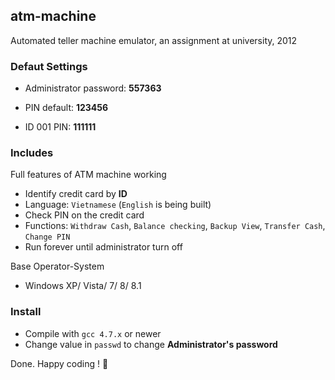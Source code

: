## atm-machine

Automated teller machine emulator, an assignment at university, 2012

### Defaut Settings

* Administrator password: **557363**

* PIN default: **123456**

* ID 001 PIN: **111111**

### Includes

Full features of ATM machine working

* Identify credit card by **ID** 
* Language: `Vietnamese` (`English` is being built)
* Check PIN on the credit card
* Functions: `Withdraw Cash`, `Balance checking`, `Backup View`, `Transfer Cash`, `Change PIN`
* Run forever until administrator turn off

Base Operator-System

* Windows XP/ Vista/ 7/ 8/ 8.1

### Install

* Compile with `gcc 4.7.x` or newer
* Change value in `passwd` to change **Administrator's password**

Done. Happy coding ! :clap:
